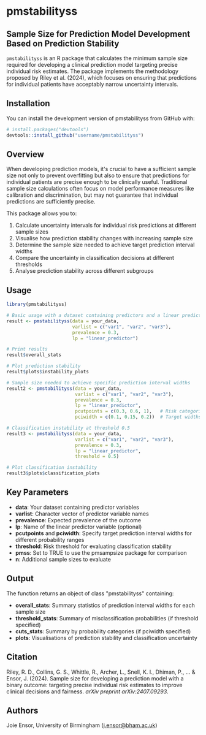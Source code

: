 # pmstabilityss

## Sample Size for Prediction Model Development Based on Prediction Stability

`pmstabilityss` is an R package that calculates the minimum sample size required for developing a clinical prediction model targeting precise individual risk estimates. The package implements the methodology proposed by Riley et al. (2024), which focuses on ensuring that predictions for individual patients have acceptably narrow uncertainty intervals.

## Installation

You can install the development version of pmstabilityss from GitHub with:

```r
# install.packages("devtools")
devtools::install_github("username/pmstabilityss")
```

## Overview

When developing prediction models, it's crucial to have a sufficient sample size not only to prevent overfitting but also to ensure that predictions for individual patients are precise enough to be clinically useful. Traditional sample size calculations often focus on model performance measures like calibration and discrimination, but may not guarantee that individual predictions are sufficiently precise.

This package allows you to:

1. Calculate uncertainty intervals for individual risk predictions at different sample sizes
2. Visualise how prediction stability changes with increasing sample size
3. Determine the sample size needed to achieve target prediction interval widths
4. Compare the uncertainty in classification decisions at different thresholds
5. Analyse prediction stability across different subgroups

## Usage

```r
library(pmstabilityss)

# Basic usage with a dataset containing predictors and a linear predictor
result <- pmstabilityss(data = your_data, 
                        varlist = c("var1", "var2", "var3"), 
                        prevalence = 0.3,
                        lp = "linear_predictor")

# Print results
result$overall_stats

# Plot prediction stability
result$plots$instability_plots

# Sample size needed to achieve specific prediction interval widths
result2 <- pmstabilityss(data = your_data, 
                         varlist = c("var1", "var2", "var3"), 
                         prevalence = 0.3,
                         lp = "linear_predictor",
                         pcutpoints = c(0.3, 0.6, 1),   # Risk categories
                         pciwidth = c(0.1, 0.15, 0.2))  # Target widths for each category

# Classification instability at threshold 0.5
result3 <- pmstabilityss(data = your_data, 
                         varlist = c("var1", "var2", "var3"), 
                         prevalence = 0.3,
                         lp = "linear_predictor",
                         threshold = 0.5)

# Plot classification instability
result3$plots$classification_plots
```

## Key Parameters

- **data**: Your dataset containing predictor variables
- **varlist**: Character vector of predictor variable names
- **prevalence**: Expected prevalence of the outcome
- **lp**: Name of the linear predictor variable (optional)
- **pcutpoints** and **pciwidth**: Specify target prediction interval widths for different probability ranges
- **threshold**: Risk threshold for evaluating classification stability
- **pmss**: Set to TRUE to use the pmsampsize package for comparison
- **n**: Additional sample sizes to evaluate

## Output

The function returns an object of class "pmstabilityss" containing:

- **overall_stats**: Summary statistics of prediction interval widths for each sample size
- **threshold_stats**: Summary of misclassification probabilities (if threshold specified)
- **cuts_stats**: Summary by probability categories (if pciwidth specified)
- **plots**: Visualisations of prediction stability and classification uncertainty

## Citation

Riley, R. D., Collins, G. S., Whittle, R., Archer, L., Snell, K. I., Dhiman, P., ... & Ensor, J. (2024). Sample size for developing a prediction model with a binary outcome: targeting precise individual risk estimates to improve clinical decisions and fairness. *arXiv preprint arXiv:2407.09293*.

## Authors

Joie Ensor, University of Birmingham (j.ensor@bham.ac.uk)
